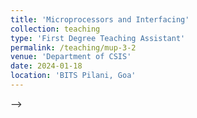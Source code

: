 ```yaml
---
title: 'Microprocessors and Interfacing'
collection: teaching
type: 'First Degree Teaching Assistant'
permalink: /teaching/mup-3-2
venue: 'Department of CSIS'
date: 2024-01-18
location: 'BITS Pilani, Goa'
---
```


<!-- Co‐instructed for the Introduction to Deep Learning course. The course provides introductory knowledge and assignments on Deep Learning, Computer Vision, Natural Language Processing, and Generative
Models. --> -->
